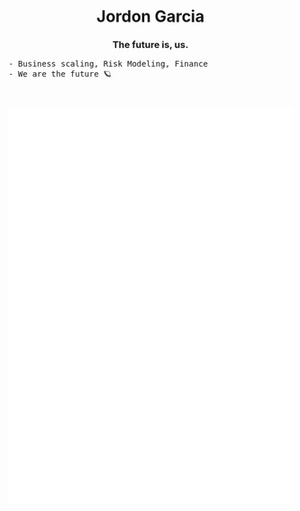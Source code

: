 <h1 align="center">Jordon Garcia</h1>
<h3 align="center">The future is, us.</h3>

<pre>
- Business scaling, Risk Modeling, Finance
- We are the future 🪐
</pre>

<br/>

![Metrics](https://github.com/JordonGarcia/JordonGarcia/blob/main/github-metrics.svg)
